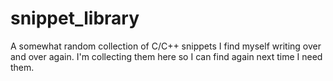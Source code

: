 # snippet_library
A somewhat random collection of C/C++ snippets I find myself writing over and over again. I'm collecting them here so I can find again next time I need them.
